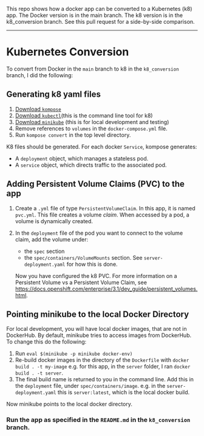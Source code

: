 This repo shows how a docker app can be converted to a Kubernetes (k8) app. The Docker version is in the main branch. The k8 version is in the k8_conversion branch. See this pull request for a side-by-side comparison.

--------
# Kubernetes Conversion
To convert from Docker in the `main` branch to k8 in the `k8_conversion` branch, I did the following:

## Generating k8 yaml files
1. [Download `kompose`](https://kompose.io/installation/)
2. [Download `kubectl`](https://v1-18.docs.kubernetes.io/docs/tasks/tools/install-kubectl/)(this is the command line tool for k8)
3. [Download `minikube`](https://v1-18.docs.kubernetes.io/docs/tasks/tools/install-minikube/) (this is for local development and testing)
4. Remove references to `volumes` in the `docker-compose.yml` file.
5. Run  `kompose convert` in the top level directory. 

K8 files should be generated.
For each docker `Service`, kompose generates:
* A `deployment` object, which manages a stateless pod.
* A `service` object, which directs traffic to the associated pod.

## Adding Persistent Volume Claims (PVC) to the app
1. Create a `.yml` file of type `PersistentVolumeClaim`. In this app, it is named `pvc.yml`. This file creates a volume *claim*. When accessed by a pod, a volume is dynamically created.
2. In the `deployment` file of the pod you want to connect to the volume claim, add the volume under:
    * the `spec` section
    * the `spec/containers/VolumeMounts` section. 
    See `server-deployment.yaml` for how this is done. 
    
    Now you have configured the k8 PVC. For more information on a Persistent Volume vs a Persistent Volume Claim, see https://docs.openshift.com/enterprise/3.1/dev_guide/persistent_volumes.html. 

## Pointing minikube to the local Docker Directory
For local development, you will have local docker images, that are not in DockerHub. By default, minikube tries to access images from DockerHub. To change this do the following:
1. Run `eval $(minikube -p minikube docker-env)`
2. Re-build docker images in the directory of the `Dockerfile` with `docker build . -t my-image` e.g. for this app, in the `server` folder, I ran `docker build . -t server`.
3. The final build name is returned to you in the command line. Add this in the `deployment` file, under `spec/containers/image`. e.g. in the `server-deployment.yaml` this is `server:latest`, which is the local docker build.

Now minikube points to the local docker directory.

### Run the app as specified in the `README.md` in the `k8_conversion` branch.
